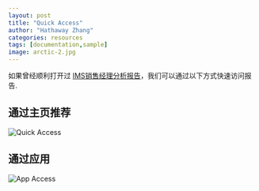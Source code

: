 ```yaml
---
layout: post
title: "Quick Access"
author: "Hathaway Zhang"
categories: resources
tags: [documentation,sample]
image: arctic-2.jpg
---
```

如果曾经顺利打开过 [IMS销售经理分析报告](https://app.powerbi.com/Redirect?action=OpenReport&appId=ce37b19a-4f71-47f2-ab32-1a725e3f3505&reportObjectId=24608c01-62bc-466f-bc6d-3af32ea833ed&ctid=4d3f6608-ec8c-4b1f-9484-274a4b699efb)，我们可以通过以下方式快速访问报告.

## 通过主页推荐

![Quick Access](assets/img/quick_access_favorite.gif)

## 通过应用

![App Access](assets/img/quick_access.gif)

